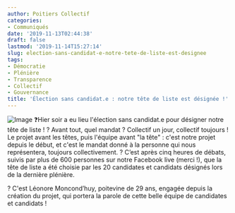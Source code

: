 ```yaml
---
author: Poitiers Collectif
categories:
- Communiqués
date: '2019-11-13T02:44:38'
draft: false
lastmod: '2019-11-14T15:27:14'
slug: election-sans-candidat-e-notre-tete-de-liste-est-designee
tags:
- Démocratie
- Plénière
- Transparence
- Collectif
- Gouvernance
title: 'Élection sans candidat.e : notre tête de liste est désignée !'
---
```


![Image](/images/2025/election-sans-candidat-e-notre-tete-de-liste-est-designee/Photo-liste.jpeg) ❓Hier soir a eu lieu l'élection sans candidat.e pour désigner notre tête de liste ! ? Avant tout, quel mandat ? Collectif un jour, collectif toujours ! Le projet avant les têtes, puis l'équipe avant "la tête" : c'est notre projet depuis le début, et c'est le mandat donné à la personne qui nous représentera, toujours collectivement. ? C’est après cinq heures de débats, suivis par plus de 600 personnes sur notre Facebook live (merci !), que la tête de liste a été choisie par les 20 candidates et candidats désignés lors de la dernière plénière.

? C'est Léonore Moncond’huy, poitevine de 29 ans, engagée depuis la création du projet, qui portera la parole de cette belle équipe de candidates et candidats !

